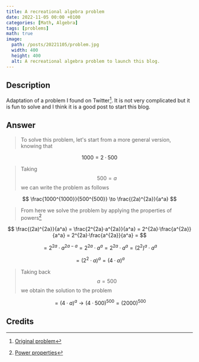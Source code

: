 ```yaml
---
title: A recreational algebra problem
date: 2022-11-05 00:00 +0100
categories: [Math, Algebra]
tags: [problems]
math: true
image:
  path: /posts/20221105/problem.jpg
  width: 400
  height: 400
  alt: A recreational algebra problem to launch this blog.
---
```


## Description

Adaptation of a problem I found on Twitter[^footnote]. It is not very complicated but it is fun to solve and I think it is a good post to start this blog.

## Answer

> To solve this problem, let's start from a more general version, knowing that 

$$ 1000 = 2·500 $$

> Taking $$ 500 = a $$ we can write the problem as follows

$$ \frac{1000^{1000}}{500^{500}} \to \frac{(2a)^{2a}}{a^a} $$

> From here we solve the problem by applying the properties of powers[^fn-nth-2]

$$ \frac{(2a)^{2a}}{a^a} = \frac{2^{2a}·a^{2a}}{a^a} = 2^{2a}·\frac{a^{2a}}{a^a} = 2^{2a}·\frac{a^{2a}}{a^a} = $$

$$  = 2^{2a}·a^{2a-a} = 2^{2a}·a^{a} = 2^{2a}·a^{a} = (2^{2})^{a}·a^{a} $$

$$ = (2^{2}·a)^{a} = (4·a)^{a} $$

> Taking back $$ a = 500 $$ we obtain the solution to the problem

$$ = (4·a)^{a} \to (4·500)^{500} = (2000)^{500} $$

## Credits

[^footnote]: [Original problem](https://twitter.com/bbyboom/status/1581792329215590401/photo/1)
[^fn-nth-2]: [Power properties](https://www.problemasyecuaciones.com/potencias/potencias-ejemplos-ejercicios-resueltos-calcular-propiedades-producto-cociente-simplificar-exponente-base-multiplicar.html)